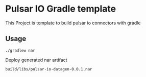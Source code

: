 # Pulsar IO Gradle template


This Project is template to build pulsar io connectors with gradle

## Usage

```
./gradlew nar
```

Deploy generated nar artifact

```
build/libs/pulsar-io-datagen-0.0.1.nar
```
